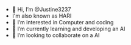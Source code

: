 - 👋 Hi, I’m @Justine3237
- I'm also known as HARI
- 👀 I’m interested in Computer and coding 
- 🌱 I’m currently learning and developing an AI
- 💞️ I’m looking to collaborate on a AI
<!---
Justine3237/Justine3237 is a ✨ special ✨ repository because its `README.md` (this file) appears on your GitHub profile.
You can click the Preview link to take a look at your changes.
--->
